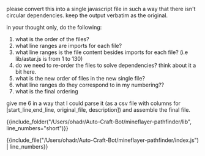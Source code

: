 please convert this into a single javascript file in such a way that there isn't circular dependencies.
keep the output verbatim as the original.

in your thought only, do the following:
1. what is the order of the files?
2. what line ranges are imports for each file? 
3. what line ranges is the file content besides imports for each file? (i.e lib/astar.js is from 1 to 130)
4. do we need to re-order the files to solve dependencies? think about it a bit here.
5. what is the new order of files in the new single file?
6. what line ranges do they correspond to in my numbering??
7. what is the final ordering 

give me 6 in a way that I could parse it (as a csv file with columns for [start_line,end_line, original_file, description]) and assemble the final file.

{{include_folder("/Users/ohadr/Auto-Craft-Bot/mineflayer-pathfinder/lib", line_numbers="short")}}



{{include_file("/Users/ohadr/Auto-Craft-Bot/mineflayer-pathfinder/index.js") | line_numbers}}


